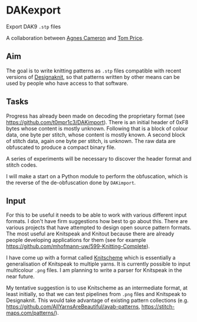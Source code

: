 # DAKexport
Export DAK9 `.stp` files

A collaboration between [Agnes Cameron](https://github.com/agnescameron)
and [Tom Price](https://github.com/t0mpr1c3/).

## Aim

The goal is to write knitting patterns as `.stp` files compatible with
recent versions of [Designaknit](https://softbyte.co.uk/), so that
patterns written by other means can be used by people who have access
to that software.

## Tasks

Progress has already been made on decoding the proprietary format 
(see https://github.com/t0mpr1c3/DAKimport). There is an initial header
of 0xF8 bytes whose content is mostly unknown. Following that is a block
of colour data, one byte per stitch, whose content is mostly known. A
second block of stitch data, again one byte per stitch, is unknown. The
raw data are obfuscated to produce a compact binary file.

A series of experiments will be necessary to discover the header format
and stitch codes.

I will make a start on a Python module to perform the obfuscation, which
is the reverse of the de-obfuscation done by `DAKimport`.

## Input

For this to be useful it needs to be able to work with various different
input formats. I don't have firm suggestions how best to go about this.
There are various projects that have attempted to design open source pattern
formats. The most useful are Knitspeak and Knitout because there are already
people developing applications for them (see for example
https://github.com/mhofmann-uw/599-Knitting-Complete).

I have come up with a format called [Knitscheme](https://github.com/t0mpr1c3/knitscheme)
which is essentially a generalisation of Knitspeak to multiple yarns. It is
currently possible to input multicolour `.png` files. I am planning to write
a parser for Knitspeak in the near future.

My tentative suggestion is to use Knitscheme as an intermediate format, at least
initially, so that we can test pipelines from `.png` files and Knitspeak to
Designaknit. This would take advantage of existing pattern collections
(e.g. https://github.com/AllYarnsAreBeautiful/ayab-patterns, https://stitch-maps.com/patterns/).

